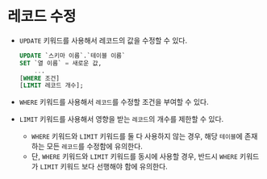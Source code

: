 # 레코드 수정

- `UPDATE` 키워드를 사용해서 레코드의 값을 수정할 수 있다.

  ```sql
  UPDATE `스키마 이름`.`테이블 이름`
  SET `열 이름` = 새로운 값,
      ...
  [WHERE 조건]
  [LIMIT 레코드 개수];
  ```

- `WHERE` 키워드를 사용해서 `레코드`를 수정할 조건을 부여할 수 있다.
- `LIMIT` 키워드를 사용해서 영향을 받는 `레코드`의 개수를 제한할 수 있다.
  - `WHERE` 키워드와 `LIMIT` 키워드를 둘 다 사용하지 않는 경우, 해당 `테이블`에 존재하는 모든 `레코드`를 수정함에 유의한다.
  - 단, `WHERE` 키워드와 `LIMIT` 키워드를 동시에 사용할 경우, 반드시 `WHERE` 키워드가 `LIMIT` 키워드 보다 선행해야 함에 유의한다.
